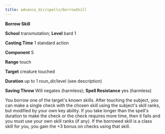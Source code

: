 ```yaml
---
title: advance_dir/spells/borrowSkill
---
```

 **Borrow Skill**

**School** transmutation; **Level** bard 1

**Casting Time** 1 standard action

**Component** S

**Range** touch

**Target** creature touched

**Duration** up to 1 roun_dir/level (see description)

**Saving Throw** Will negates (harmless); **Spell Resistance** yes (harmless)

You borrow one of the target's known skills. After touching the subject, you can make a single check with the chosen skill using the subject's skill ranks, but modified by your own key ability. If you take longer than the spell's duration to make the check or the check requires more time, then it fails and you must use your own skill ranks (if any). If the borrowed skill is a class skill for you, you gain the +3 bonus on checks using that skill.

